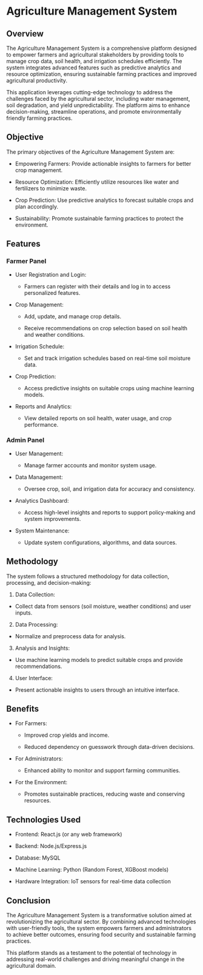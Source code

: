 # Agriculture Management System


## Overview

The Agriculture Management System is a comprehensive platform designed to empower farmers and agricultural stakeholders by providing tools to manage crop data, soil health, and irrigation schedules efficiently. The system integrates advanced features such as predictive analytics and resource optimization, ensuring sustainable farming practices and improved agricultural productivity.

This application leverages cutting-edge technology to address the challenges faced by the agricultural sector, including water management, soil degradation, and yield unpredictability. The platform aims to enhance decision-making, streamline operations, and promote environmentally friendly farming practices.

## Objective

The primary objectives of the Agriculture Management System are:

* Empowering Farmers: Provide actionable insights to farmers for better crop management.

* Resource Optimization: Efficiently utilize resources like water and fertilizers to minimize waste.

* Crop Prediction: Use predictive analytics to forecast suitable crops and plan accordingly.

* Sustainability: Promote sustainable farming practices to protect the environment.

## Features

### Farmer Panel

* User Registration and Login:

  * Farmers can register with their details and log in to access personalized features.

* Crop Management:

  * Add, update, and manage crop details.

  * Receive recommendations on crop selection based on soil health and weather conditions.

* Irrigation Schedule:

  * Set and track irrigation schedules based on real-time soil moisture data.

* Crop Prediction:

  * Access predictive insights on suitable crops using machine learning models.

* Reports and Analytics:

  * View detailed reports on soil health, water usage, and crop performance.

### Admin Panel

* User Management:

  * Manage farmer accounts and monitor system usage.

* Data Management:

  * Oversee crop, soil, and irrigation data for accuracy and consistency.

* Analytics Dashboard:

  * Access high-level insights and reports to support policy-making and system improvements.

* System Maintenance:

  * Update system configurations, algorithms, and data sources.

## Methodology

The system follows a structured methodology for data collection, processing, and decision-making:

1. Data Collection:

  * Collect data from sensors (soil moisture, weather conditions) and user inputs.

2. Data Processing:

  * Normalize and preprocess data for analysis.

3. Analysis and Insights:

  * Use machine learning models to predict suitable crops and provide recommendations.

4. User Interface:

  * Present actionable insights to users through an intuitive interface.

## Benefits

* For Farmers:

  * Improved crop yields and income.

  * Reduced dependency on guesswork through data-driven decisions.

* For Administrators:

  * Enhanced ability to monitor and support farming communities.

* For the Environment:

  * Promotes sustainable practices, reducing waste and conserving resources.

## Technologies Used

* Frontend: React.js (or any web framework)

* Backend: Node.js/Express.js

* Database: MySQL

* Machine Learning: Python (Random Forest, XGBoost models)

* Hardware Integration: IoT sensors for real-time data collection

## Conclusion

The Agriculture Management System is a transformative solution aimed at revolutionizing the agricultural sector. By combining advanced technologies with user-friendly tools, the system empowers farmers and administrators to achieve better outcomes, ensuring food security and sustainable farming practices.

This platform stands as a testament to the potential of technology in addressing real-world challenges and driving meaningful change in the agricultural domain.


 
 

